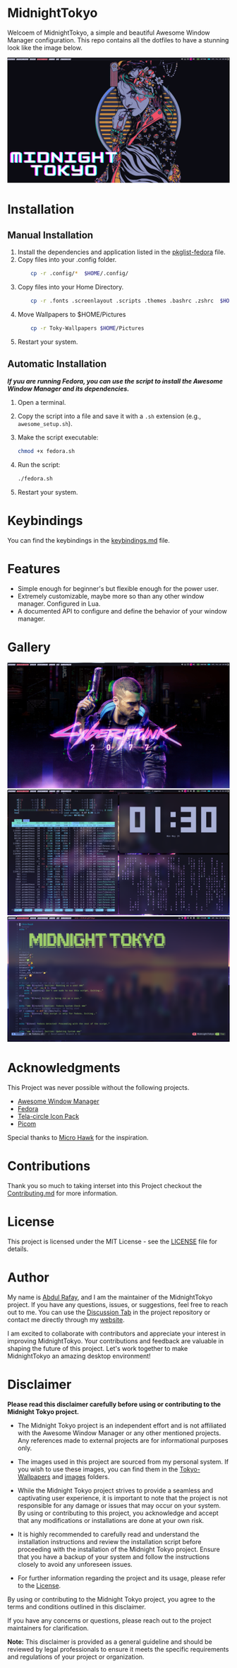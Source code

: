 # MidnightTokyo
Welcoem of MidnightTokyo, a simple and beautiful Awesome Window Manager configuration. This repo contains all the dotfiles to have a stunning look like the image below.

![look-&-Feel](/images/Midnight-Tokyo.png)

# Installation
## Manual Installation
1. Install the dependencies and application listed in the [pkglist-fedora](/Docs/pkglist-fedora) file.
2. Copy files into your .config folder.
    ```bash
        cp -r .config/*  $HOME/.config/
    ```
3. Copy files into your Home Directory.
    ```bash
        cp -r .fonts .screenlayout .scripts .themes .bashrc .zshrc  $HOME/
    ```
4. Move Wallpapers to $HOME/Pictures
    ```bash
        cp -r Toky-Wallpapers $HOME/Pictures
    ```
5. Restart your system.

## Automatic Installation
***If yuu are running Fedora, you can use the script to install the Awesome Window Manager and its dependencies.***

1. Open a terminal.

2. Copy the script into a file and save it with a `.sh` extension (e.g., `awesome_setup.sh`).

3. Make the script executable:
    ```bash
    chmod +x fedora.sh
    ```

4. Run the script:
    ```bash
    ./fedora.sh
    ```
5. Restart your system.
# Keybindings
You can find the keybindings in the [keybindings.md](/Docs/Keybinding.md) file.
# Features
- Simple enough for beginner's but flexible enough for the power user.
- Extremely customizable, maybe more so than any other window manager.
Configured in Lua.
- A documented API to configure and define the behavior of your window manager.

# Gallery

![desktop](/images/cyber-punk-wallpaper.png)
![multiple-terminal](/images/multiple-terminal-3.png)
![single-terminal](/images/code-termina.png)

# Acknowledgments
This Project was never possible without the following projects.
- [Awesome Window Manager](https://awesomewm.org/)
- [Fedora](https://getfedora.org/)
- [Tela-circle Icon Pack](https://github.com/vinceliuice/Tela-circle-icon-theme)
- [Picom](https://github.com/jonaburg/picom)

Special thanks to [Micro Hawk](https://github.com/micro-hawk/awesomight) for the inspiration.

# Contributions
Thank you so much to taking interset into this Project checkout the [Contributing.md](/Docs/Contributing.md) for more information.

# License
This project is licensed under the MIT License - see the [LICENSE](/LICENSE) file for details.

# Author
My name is [Abdul Rafay](https://future-insight.blog/author), and I am the maintainer of the MidnightTokyo project. If you have any questions, issues, or suggestions, feel free to reach out to me. You can use the [Discussion Tab](https://github.com/rafay99-epic/MidnightTokyo/discussions) in the project repository or contact me directly through my [website](https://future-insight.blog/contact).

I am excited to collaborate with contributors and appreciate your interest in improving MidnightTokyo. Your contributions and feedback are valuable in shaping the future of this project. Let's work together to make MidnightTokyo an amazing desktop environment!

# Disclaimer

**Please read this disclaimer carefully before using or contributing to the Midnight Tokyo project.**

- The Midnight Tokyo project is an independent effort and is not affiliated with the Awesome Window Manager or any other mentioned projects. Any references made to external projects are for informational purposes only.

- The images used in this project are sourced from my personal system. If you wish to use these images, you can find them in the [Tokyo-Wallpapers](/Tokyo-Wallpapers) and [images](/images/) folders.

- While the Midnight Tokyo project strives to provide a seamless and captivating user experience, it is important to note that the project is not responsible for any damage or issues that may occur on your system. By using or contributing to this project, you acknowledge and accept that any modifications or installations are done at your own risk.

- It is highly recommended to carefully read and understand the installation instructions and review the installation script before proceeding with the installation of the Midnight Tokyo project. Ensure that you have a backup of your system and follow the instructions closely to avoid any unforeseen issues.

- For further information regarding the project and its usage, please refer to the [License](/LICENSE).

By using or contributing to the Midnight Tokyo project, you agree to the terms and conditions outlined in this disclaimer.

If you have any concerns or questions, please reach out to the project maintainers for clarification.

**Note:** This disclaimer is provided as a general guideline and should be reviewed by legal professionals to ensure it meets the specific requirements and regulations of your project or organization.